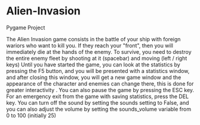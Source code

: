 # Alien-Invasion
Pygame Project 

The Alien Invasion game consists in the battle of your ship with foreign wariors who want to kill you. If they reach your "front", then you will immediately die at the hands of the enemy. To survive, you need to destroy the entire enemy fleet by shooting at it (spacebar) and moving (left / right keys)
Until you have started the game, you can look at the statistics by pressing the F5 button, and you will be presented with a statistics window, and after closing this window, you will get a new game window and the appearance of the character and enemies can change there, this is done for greater interactivity .
You can also pause the game by pressing the ESC key.
For an emergency exit from the game with saving statistics, press the DEL key.
You can turn off the sound by setting the sounds setting to False, and you can also adjust the volume by setting the sounds_volume variable from 0 to 100 (initially 25)
